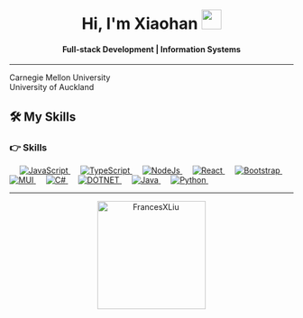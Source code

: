 <h1 align="center">Hi, I'm Xiaohan <img src="https://media.giphy.com/media/hvRJCLFzcasrR4ia7z/giphy.gif" width="35"></h1>
<h4 align="center"> Full-stack Development | Information Systems </h4>
<hr/>
Carnegie Mellon University <br />
University of Auckland <br />

## 🛠️ My Skills
### 👉 Skills

<p align="left"> 
  &emsp;
  <a href="https://developer.mozilla.org/en-US/docs/Web/JavaScript" target="_blank"> 
     <img alt="JavaScript" src="https://img.shields.io/badge/JavaScript%20-%23F7DF1E.svg?logo=javascript&logoColor=black">
   </a>
  &emsp;
  <a href="https://www.typescriptlang.org/" target="_blank"> 
     <img alt="TypeScript" src="https://shields.io/badge/TypeScript-3178C6?logo=TypeScript&logoColor=FFF">
   </a>
  &emsp;
  <a href="https://nodejs.org/en" target="_blank"> 
     <img alt="NodeJs" src="https://img.shields.io/badge/Node.js-43853D?logo=node.js&logoColor=white">
   </a>
  &emsp;
  <a href="https://react.dev/" target="_blank"> 
     <img alt="React" src="https://img.shields.io/badge/React-20232A?logo=react&logoColor=61DAFB">
   </a>
  &emsp;
  <a href="https://getbootstrap.com/" target="_blank"> 
     <img alt="Bootstrap" src="https://img.shields.io/badge/Bootstrap-563D7C?logo=bootstrap&logoColor=white">
   </a>
  &emsp;
  <a href="https://mui.com/" target="_blank"> 
     <img alt="MUI" src="https://img.shields.io/badge/MUI-0081CB?logo=mui&logoColor=white">
   </a>
   &emsp;
   <a href="https://docs.microsoft.com/en-us/dotnet/csharp/" target="_blank">
    <img alt="C#" src="https://img.shields.io/badge/C%23-%23239120.svg?logo=c-sharp&logoColor=white">
  </a>
  &emsp;
  <a href="https://dotnet.microsoft.com/en-us/" target="_blank">
    <img alt="DOTNET" src="https://img.shields.io/badge/.NET-5C2D91?logo=.net&logoColor=white">
  </a>
  &emsp;
  <a href="https://www.java.com" target="_blank"> 
    <img alt="Java" src="https://img.shields.io/badge/Java-ED8B00?logo=openjdk&logoColor=white">
  </a>
  &emsp;
   <a href="https://www.python.org" target="_blank">
    <img alt="Python" src="https://img.shields.io/badge/Python%20-%2314354C.svg?logo=python&logoColor=white">
  </a>
  &emsp;
</p>

<hr />
<p align="center"> <img src="https://github-readme-stats.vercel.app/api/top-langs?username=FrancesXLiu&show_icons=true&locale=en&layout=compact&theme=algolia" alt="FrancesXLiu" height="192px"/> </p>

<!--
**FrancesXLiu/FrancesXLiu** is a ✨ _special_ ✨ repository because its `README.md` (this file) appears on your GitHub profile.

Here are some ideas to get you started:

- 🔭 I’m currently working on ...
- 🌱 I’m currently learning ...
- 👯 I’m looking to collaborate on ...
- 🤔 I’m looking for help with ...
- 💬 Ask me about ...
- 📫 How to reach me: ...
- 😄 Pronouns: ...
- ⚡ Fun fact: ...
-->
